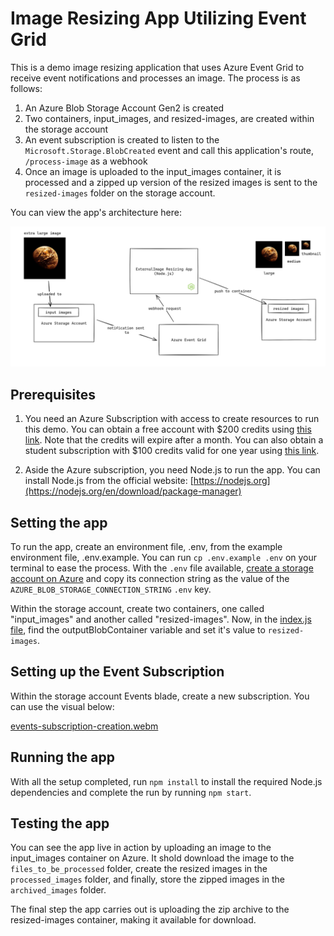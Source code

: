 # Image Resizing App Utilizing Event Grid

This is a demo image resizing application that uses Azure Event Grid to receive event notifications and processes an image. The process is as follows:

1. An Azure Blob Storage Account Gen2 is created
1. Two containers, input_images, and resized-images, are created within the storage account
1. An event subscription is created to listen to the `Microsoft.Storage.BlobCreated` event and call this application's route, `/process-image` as a webhook
1. Once an image is uploaded to the input_images container, it is processed and a zipped up version of the resized images is sent to the `resized-images` folder on the storage account.

You can view the app's architecture here:

![App Architecture](./docs/architecture.png)

## Prerequisites

1. You need an Azure Subscription with access to create resources to run this demo. You can obtain a free account with $200 credits using [this link](https://azure.microsoft.com/en-us/free). Note that the credits will expire after a month. You can also obtain a student subscription with $100 credits valid for one year using [this link](https://signup.azure.com/studentverification?offerType=1).

2. Aside the Azure subscription, you need Node.js to run the app. You can install Node.js from the official website: [https://nodejs.org](https://nodejs.org/en/download/package-manager)

## Setting the app

To run the app, create an environment file, .env, from the example environment file, .env.example. You can run `cp .env.example .env` on your terminal to ease the process. With the `.env` file available, [create a storage account on Azure](https://learn.microsoft.com/en-us/azure/storage/common/storage-account-create?tabs=azure-portal) and copy its connection string as the value of the `AZURE_BLOB_STORAGE_CONNECTION_STRING` `.env` key.

Within the storage account, create two containers, one called "input_images" and another called "resized-images". Now, in the [index.js file](src/index.js), find the outputBlobContainer variable and set it's value to `resized-images`.

## Setting up the Event Subscription

Within the storage account Events blade, create a new subscription. You can use the visual below:

[events-subscription-creation.webm](https://github.com/vicradon/imageprocessor/assets/40396070/b87d646c-01d5-4631-9c1c-ddeb7d5cc06c)

## Running the app

With all the setup completed, run `npm install` to install the required Node.js dependencies and complete the run by running `npm start`.

## Testing the app

You can see the app live in action by uploading an image to the input_images container on Azure. It shold download the image to the `files_to_be_processed` folder, create the resized images in the `processed_images` folder, and finally, store the zipped images in the `archived_images` folder.

The final step the app carries out is uploading the zip archive to the resized-images container, making it available for download.
